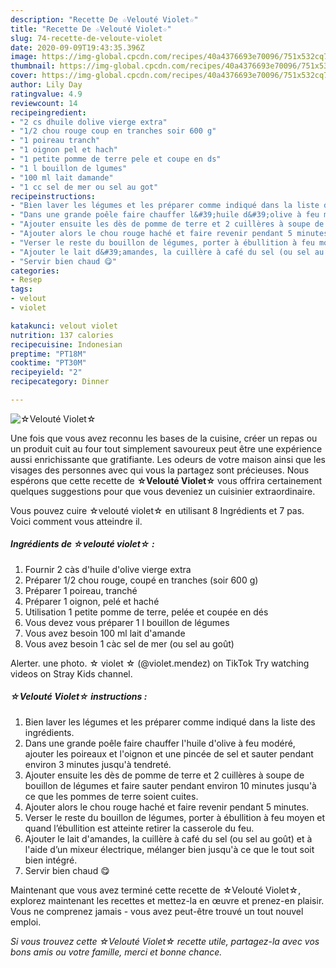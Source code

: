 ```yaml
---
description: "Recette De ☆Velouté Violet☆"
title: "Recette De ☆Velouté Violet☆"
slug: 74-recette-de-veloute-violet
date: 2020-09-09T19:43:35.396Z
image: https://img-global.cpcdn.com/recipes/40a4376693e70096/751x532cq70/☆veloute-violet☆-photo-principale-de-la-recette.jpg
thumbnail: https://img-global.cpcdn.com/recipes/40a4376693e70096/751x532cq70/☆veloute-violet☆-photo-principale-de-la-recette.jpg
cover: https://img-global.cpcdn.com/recipes/40a4376693e70096/751x532cq70/☆veloute-violet☆-photo-principale-de-la-recette.jpg
author: Lily Day
ratingvalue: 4.9
reviewcount: 14
recipeingredient:
- "2 cs dhuile dolive vierge extra"
- "1/2 chou rouge coup en tranches soir 600 g"
- "1 poireau tranch"
- "1 oignon pel et hach"
- "1 petite pomme de terre pele et coupe en ds"
- "1 l bouillon de lgumes"
- "100 ml lait damande"
- "1 cc sel de mer ou sel au got"
recipeinstructions:
- "Bien laver les légumes et les préparer comme indiqué dans la liste des ingrédients."
- "Dans une grande poêle faire chauffer l&#39;huile d&#39;olive à feu modéré, ajouter les poireaux et l&#39;oignon et une pincée de sel et sauter pendant environ 3 minutes jusqu&#39;à tendreté."
- "Ajouter ensuite les dès de pomme de terre et 2 cuillères à soupe de bouillon de légumes et faire sauter pendant environ 10 minutes jusqu&#39;à ce que les pommes de terre soient cuites."
- "Ajouter alors le chou rouge haché et faire revenir pendant 5 minutes."
- "Verser le reste du bouillon de légumes, porter à ébullition à feu moyen et quand l’ébullition est atteinte retirer la casserole du feu."
- "Ajouter le lait d&#39;amandes, la cuillère à café du sel (ou sel au goût) et à l&#39;aide d’un mixeur électrique, mélanger bien jusqu&#39;à ce que le tout soit bien intégré."
- "Servir bien chaud 😋"
categories:
- Resep
tags:
- velout
- violet

katakunci: velout violet 
nutrition: 137 calories
recipecuisine: Indonesian
preptime: "PT18M"
cooktime: "PT30M"
recipeyield: "2"
recipecategory: Dinner

---
```



![☆Velouté Violet☆](https://img-global.cpcdn.com/recipes/40a4376693e70096/751x532cq70/☆veloute-violet☆-photo-principale-de-la-recette.jpg)

Une fois que vous avez reconnu les bases de la cuisine, créer un repas ou un produit cuit au four tout simplement savoureux peut être une expérience aussi enrichissante que gratifiante. Les odeurs de votre maison ainsi que les visages des personnes avec qui vous la partagez sont précieuses. Nous espérons que cette recette de <strong> ☆Velouté Violet☆ </strong> vous offrira certainement quelques suggestions pour que vous deveniez un cuisinier extraordinaire.

<!--inarticleads1-->

Vous pouvez cuire ☆velouté violet☆ en utilisant 8 Ingrédients et 7 pas. Voici comment vous atteindre il.

##### Ingrédients de ☆velouté violet☆ :

1. Fournir 2 càs d&#39;huile d&#39;olive vierge extra
1. Préparer 1/2 chou rouge, coupé en tranches (soir 600 g)
1. Préparer 1 poireau, tranché
1. Préparer 1 oignon, pelé et haché
1. Utilisation 1 petite pomme de terre, pelée et coupée en dés
1. Vous devez vous préparer 1 l bouillon de légumes
1. Vous avez besoin 100 ml lait d&#39;amande
1. Vous avez besoin 1 càc sel de mer (ou sel au goût)


Alerter. une photo. ☆ violet ☆ (@violet.mendez) on TikTok Try watching videos on Stray Kids channel. 

<!--inarticleads2-->

##### ☆Velouté Violet☆ instructions :

1. Bien laver les légumes et les préparer comme indiqué dans la liste des ingrédients.
1. Dans une grande poêle faire chauffer l&#39;huile d&#39;olive à feu modéré, ajouter les poireaux et l&#39;oignon et une pincée de sel et sauter pendant environ 3 minutes jusqu&#39;à tendreté.
1. Ajouter ensuite les dès de pomme de terre et 2 cuillères à soupe de bouillon de légumes et faire sauter pendant environ 10 minutes jusqu&#39;à ce que les pommes de terre soient cuites.
1. Ajouter alors le chou rouge haché et faire revenir pendant 5 minutes.
1. Verser le reste du bouillon de légumes, porter à ébullition à feu moyen et quand l’ébullition est atteinte retirer la casserole du feu.
1. Ajouter le lait d&#39;amandes, la cuillère à café du sel (ou sel au goût) et à l&#39;aide d’un mixeur électrique, mélanger bien jusqu&#39;à ce que le tout soit bien intégré.
1. Servir bien chaud 😋




<!--inarticleads1-->

<p>
Maintenant que vous avez terminé cette recette de ☆Velouté Violet☆, explorez maintenant les recettes et mettez-la en œuvre et prenez-en plaisir. Vous ne comprenez jamais - vous avez peut-être trouvé un tout nouvel emploi.
</p>

<p>
<i>Si vous trouvez cette ☆Velouté Violet☆ recette utile, partagez-la avec vos bons amis ou votre famille, merci et bonne chance.</i>
</p>
